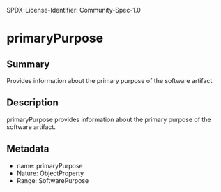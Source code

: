 SPDX-License-Identifier: Community-Spec-1.0

# primaryPurpose

## Summary

Provides information about the primary purpose of the software artifact.

## Description

primaryPurpose provides information about the primary purpose of the software artifact.

## Metadata

- name: primaryPurpose
- Nature: ObjectProperty
- Range: SoftwarePurpose
